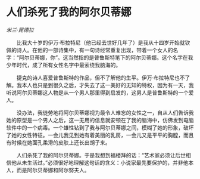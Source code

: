 # 人们杀死了我的阿尔贝蒂娜

*米兰·昆德拉*

　　比我大十岁的伊万·布拉特尼（他已经去世好几年了）是我从十四岁开始就钦佩的诗人。在他的一部诗集中，有一句诗经常重复出现，带着一个女人的名字：“阿尔贝蒂娜，你”。这当然指的是普鲁斯特笔下的阿尔贝蒂娜。这个名字在我少年时代，成了所有女性名字中最萦绕我脑海的。

　　捷克的诗人喜爱普鲁斯特的作品，但不了解他的生平。伊万·布拉特尼也不了解。我本人也只是到很久之后，才失去了这一美好的无知的特权，因为有一天，我听说阿尔贝蒂娜这人物是从一个男人那里得到启发的，这男人是普鲁斯特的一个爱人。

　　没办法，我徒劳地将阿尔贝蒂娜视为最令人难忘的女性之一，自从人们告诉我她的原型是一个男人之后，这一无用的信息就安顿在了我的脑海中，仿佛发到电脑软件中的一个病毒。一个雄性钻到了我与阿尔贝蒂娜之间，模糊了她的形象，破坏了她的女性特征。一会儿我见到她有着美丽的乳房，一会儿又是平平的胸膛，而且有时候在她面孔柔滑的皮肤上还长出胡子来。

　　人们杀死了我的阿尔贝蒂娜。于是我想到福楼拜的话：“艺术家必须让后世相信他从未生活过。”必须很好地理解这句话的含义：小说家最先要保护的，并非他本人，而是阿尔贝蒂娜和阿尔努夫人。